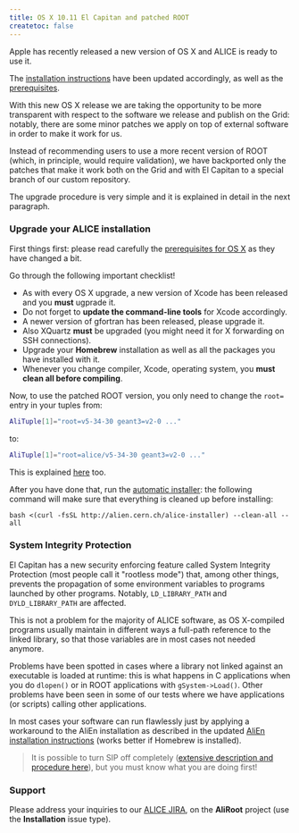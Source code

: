 ```yaml
---
title: OS X 10.11 El Capitan and patched ROOT
createtoc: false
---
```


Apple has recently released a new version of OS X and ALICE is ready to use it.

The [installation instructions](/alice/install-aliroot) have been updated
accordingly, as well as the [prerequisites](/alice/install-aliroot/prereq-osx).

With this new OS X release we are taking the opportunity to be more transparent
with respect to the software we release and publish on the Grid: notably, there
are some minor patches we apply on top of external software in order to make it
work for us.

Instead of recommending users to use a more recent version of ROOT (which, in
principle, would require validation), we have backported only the patches that
make it work both on the Grid and with El Capitan to a special branch of our
custom repository.

The upgrade procedure is very simple and it is explained in detail in the next
paragraph.


### Upgrade your ALICE installation

First things first: please read carefully the
[prerequisites for OS X](/alice/install-aliroot/prereq-osx) as they have
changed a bit.

Go through the following important checklist!

* As with every OS X upgrade, a new version of Xcode has been released and you
  **must** ugprade it.
* Do not forget to **update the command-line tools** for Xcode accordingly.
* A newer version of gfortran has been released, please upgrade it.
* Also XQuartz **must** be upgraded (you might need it for X forwarding on SSH
  connections).
* Upgrade your **Homebrew** installation as well as all the packages you have
  installed with it.
* Whenever you change compiler, Xcode, operating system, you **must clean all
  before compiling**.

Now, to use the patched ROOT version, you only need to change the `root=` entry
in your tuples from:

```bash
AliTuple[1]="root=v5-34-30 geant3=v2-0 ..."
```

to:

```bash
AliTuple[1]="root=alice/v5-34-30 geant3=v2-0 ..."
```

This is explained [here](/alice/install-aliroot/manual/#root) too.

After you have done that, run the
[automatic installer](/alice/install-aliroot/auto/): the following command will
make sure that everything is cleaned up before installing:

```
bash <(curl -fsSL http://alien.cern.ch/alice-installer) --clean-all --all
```

### System Integrity Protection

El Capitan has a new security enforcing feature called System Integrity
Protection (most people call it "rootless mode") that, among other things,
prevents the propagation of some environment variables to programs launched by
other programs. Notably, `LD_LIBRARY_PATH` and `DYLD_LIBRARY_PATH` are affected.

This is not a problem for the majority of ALICE software, as OS X-compiled
programs usually maintain in different ways a full-path reference to the linked
library, so that those variables are in most cases not needed anymore.

Problems have been spotted in cases where a library not linked against an
executable is loaded at runtime: this is what happens in C applications when you
do `dlopen()` or in ROOT applications with `gSystem->Load()`. Other problems
have been seen in some of our tests where we have applications (or scripts)
calling other applications.

In most cases your software can run flawlessly just by applying a workaround to
the AliEn installation as described in the updated [AliEn installation
instructions](/alice/install-aliroot/manual/#alien) (works better if Homebrew is
installed).

> It is possible to turn SIP off completely ([extensive description and
> procedure here](/alice/install-aliroot/prereq-osx/#system_integrity_protection)),
> but you must know what you are doing first!

### Support

Please address your inquiries to our [ALICE JIRA](https://alice.its.cern.ch/),
on the **AliRoot** project (use the **Installation** issue type).
